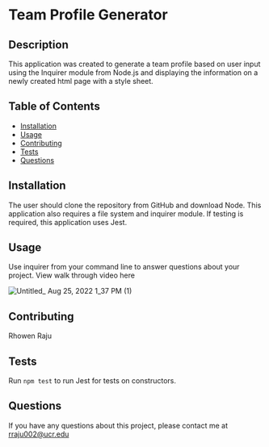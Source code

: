 # Team Profile Generator 

## Description 
This application was created to generate a team profile based on user input using the Inquirer module from Node.js and displaying the information on a newly created html page with a style sheet. 
 
## Table of Contents
* [Installation](#installation)
* [Usage](#usage)
* [Contributing](#contributing)
* [Tests](#tests)
* [Questions](#questions)

## Installation 
The user should clone the repository from GitHub and download Node. This application also requires a file system and inquirer module. If testing is required, this application uses Jest. 

## Usage 
Use inquirer from your command line to answer questions about your project.
View walk through video here  


![Untitled_ Aug 25, 2022 1_37 PM (1)](https://user-images.githubusercontent.com/105147266/186767567-01c686b1-89e9-47d4-b4e9-89d65f175d0c.gif)


## Contributing 
Rhowen Raju

## Tests
Run `npm test` to run Jest for tests on constructors. 

## Questions
If you have any questions about this project, please contact me at rraju002@ucr.edu
